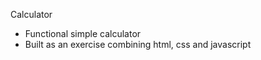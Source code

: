 Calculator

- Functional simple calculator
- Built as an exercise combining html, css and javascript
